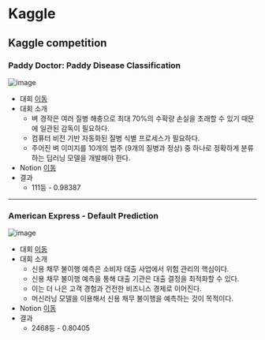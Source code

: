 # Kaggle
Kaggle competition
----
### Paddy Doctor: Paddy Disease Classification
![image](https://user-images.githubusercontent.com/10412752/188301248-2764c4e7-3fde-4c54-b3b2-23f1aa0fd50e.png)
* 대회 [이동](https://www.kaggle.com/competitions/paddy-disease-classification/overview)
* 대회 소개
  * 벼 경작은 여러 질병 해충으로 최대 70%의 수확량 손실을 초래할 수 있기 때문에 일관된 감독이 필요하다.
  * 컴퓨터 비전 기반 자동화된 질병 식별 프로세스가 필요하다.
  * 주어진 벼 이미지를 10개의 범주 (9개의 질병과 정상) 중 하나로 정확하게 분류하는 딥러닝 모델을 개발해야 한다.
* Notion [이동](https://posky55.notion.site/Paddy-Doctor-Paddy-Disease-Classification-be7b7399a39e439a9bd2fc4b1efddd35)
* 결과
  * 111등 - 0.98387
----
### American Express - Default Prediction
![image](https://user-images.githubusercontent.com/10412752/188801248-3bb8034a-2249-4bf5-b19f-f5103364d378.png)
* 대회 [이동](https://www.kaggle.com/c/amex-default-prediction)
* 대회 소개
  * 신용 채무 불이행 예측은 소비자 대출 사업에서 위험 관리의 핵심이다.
  * 신용 채무 불이행 예측을 통해 대출 기관은 대출 결정을 최적화할 수 있다.
  * 이는 더 나은 고객 경험과 건전한 비즈니스 경제로 이어진다.
  * 머신러닝 모델을 이용해서 신용 채무 불이행을 예측하는 것이 목적이다.
* Notion [이동](https://posky55.notion.site/American-Express-Default-Prediction-c01ec51673f242e39e1a03a07f9f65d1)
* 결과
  * 2468등 - 0.80405

